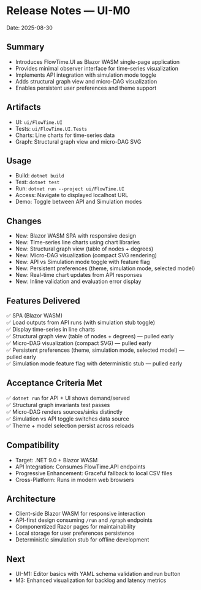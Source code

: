 # Release Notes — UI-M0

Date: 2025-08-30

## Summary
- Introduces FlowTime.UI as Blazor WASM single-page application
- Provides minimal observer interface for time-series visualization
- Implements API integration with simulation mode toggle
- Adds structural graph view and micro-DAG visualization
- Enables persistent user preferences and theme support

## Artifacts
- UI: `ui/FlowTime.UI`
- Tests: `ui/FlowTime.UI.Tests`
- Charts: Line charts for time-series data
- Graph: Structural graph view and micro-DAG SVG

## Usage
- Build: `dotnet build`
- Test: `dotnet test`
- Run: `dotnet run --project ui/FlowTime.UI`
- Access: Navigate to displayed localhost URL
- Demo: Toggle between API and Simulation modes

## Changes
- New: Blazor WASM SPA with responsive design
- New: Time-series line charts using chart libraries
- New: Structural graph view (table of nodes + degrees)
- New: Micro-DAG visualization (compact SVG rendering)
- New: API vs Simulation mode toggle with feature flag
- New: Persistent preferences (theme, simulation mode, selected model)
- New: Real-time chart updates from API responses
- New: Inline validation and evaluation error display

## Features Delivered
✅ SPA (Blazor WASM)  
✅ Load outputs from API runs (with simulation stub toggle)  
✅ Display time-series in line charts  
✅ Structural graph view (table of nodes + degrees) — pulled early  
✅ Micro-DAG visualization (compact SVG) — pulled early  
✅ Persistent preferences (theme, simulation mode, selected model) — pulled early  
✅ Simulation mode feature flag with deterministic stub — pulled early  

## Acceptance Criteria Met
✅ `dotnet run` for API + UI shows demand/served  
✅ Structural graph invariants test passes  
✅ Micro-DAG renders sources/sinks distinctly  
✅ Simulation vs API toggle switches data source  
✅ Theme + model selection persist across reloads  

## Compatibility
- Target: .NET 9.0 + Blazor WASM
- API Integration: Consumes FlowTime.API endpoints
- Progressive Enhancement: Graceful fallback to local CSV files
- Cross-Platform: Runs in modern web browsers

## Architecture
- Client-side Blazor WASM for responsive interaction
- API-first design consuming `/run` and `/graph` endpoints
- Componentized Razor pages for maintainability
- Local storage for user preferences persistence
- Deterministic simulation stub for offline development

## Next
- UI-M1: Editor basics with YAML schema validation and run button
- M3: Enhanced visualization for backlog and latency metrics
